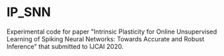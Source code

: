 # IP_SNN
Experimental code for paper "Intrinsic Plasticity for Online Unsupervised Learning of Spiking Neural Networks: Towards Accurate and Robust Inference" that submitted to IJCAI 2020.

